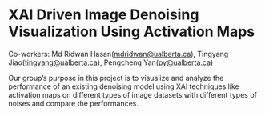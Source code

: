 # XAI Driven Image Denoising Visualization Using Activation Maps
Co-workers: Md Ridwan Hasan(mdridwan@ualberta.ca), Tingyang Jiao(tingyang@ualberta.ca), Pengcheng Yan(py@ualberta.ca)

Our group’s purpose in this project is to visualize and analyze the performance of an existing denoising model using XAI techniques like activation maps on different types of image datasets with different types of noises and compare the performances.

